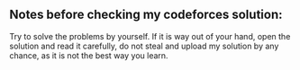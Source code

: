 ## Notes before checking my codeforces solution:
Try to solve the problems by yourself.
If it is way out of your hand, open the solution and read it carefully, do not steal and upload my solution by any chance, as it is not the best way you learn.
